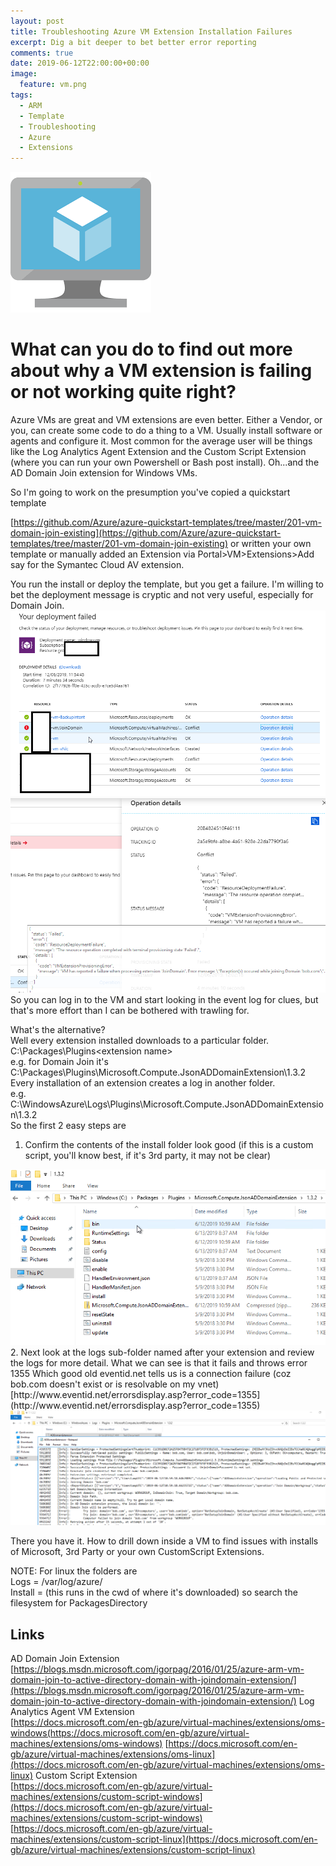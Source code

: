 ```yaml
---
layout: post
title: Troubleshooting Azure VM Extension Installation Failures
excerpt: Dig a bit deeper to bet better error reporting
comments: true
date: 2019-06-12T22:00:00+00:00
image:
  feature: vm.png
tags: 
  - ARM
  - Template
  - Troubleshooting
  - Azure
  - Extensions
---
```

<img src="/public/vm.png">   

# What can you do to find out more about why a VM extension is failing or not working quite right?
Azure VMs are great and VM extensions are even better.  Either a Vendor, or you, can create some code to do a thing to a VM.  Usually install software or agents and configure it.
Most common for the average user will be things like the Log Analytics Agent Extension and the Custom Script Extension (where you can run your own Powershell or Bash post install).
Oh...and the AD Domain Join extension for Windows VMs.

So I'm going to work on the presumption you've copied a quickstart template

[https://github.com/Azure/azure-quickstart-templates/tree/master/201-vm-domain-join-existing](https://github.com/Azure/azure-quickstart-templates/tree/master/201-vm-domain-join-existing) or written your own template or manually added an Extension via Portal>VM>Extensions>Add say for the Symantec Cloud AV extension.

You run the install or deploy the template, but you get a failure.  I'm willing to bet the deployment message is cryptic and not very useful, especially for Domain Join.  
<img src="/public/faileddep.png">   <img src="/public/failedop.png">   
So you can log in to the VM and start looking in the event log for clues, but that's more effort than I can be bothered with trawling for.  

What's the alternative?  
Well every extension installed downloads to a particular folder.  
C:\Packages\Plugins\<extension name>  
e.g. for Domain Join it's C:\Packages\Plugins\Microsoft.Compute.JsonADDomainExtension\1.3.2
Every installation of an extension creates a log in another folder.  
e.g. C:\WindowsAzure\Logs\Plugins\Microsoft.Compute.JsonADDomainExtension\1.3.2  
So the first 2 easy steps are  
1. Confirm the contents of the install folder look good (if this is a custom script, you'll know best, if it's 3rd party, it may not be clear)  
<img src="/public/installfolder.png">  
2. Next look at the logs sub-folder named after your extension and review the logs for more detail.  
What we can see is that it fails and throws error 1355  
Which good old eventid.net tells us is a connection failure (coz bob.com doesn't exist or is resolvable on my vnet)  
[http://www.eventid.net/errorsdisplay.asp?error_code=1355](http://www.eventid.net/errorsdisplay.asp?error_code=1355)  
<img src="/public/installlog.png">  

There you have it. How to drill down inside a VM to find issues with installs of Microsoft, 3rd Party or your own CustomScript Extensions.

NOTE: For linux the folders are  
Logs = /var/log/azure/  
Install = (this runs in the cwd of where it's downloaded) so search the filesystem for PackagesDirectory  


Links  
-----  
AD Domain Join Extension
[https://blogs.msdn.microsoft.com/igorpag/2016/01/25/azure-arm-vm-domain-join-to-active-directory-domain-with-joindomain-extension/](https://blogs.msdn.microsoft.com/igorpag/2016/01/25/azure-arm-vm-domain-join-to-active-directory-domain-with-joindomain-extension/)
Log Analytics Agent VM Extension  
[https://docs.microsoft.com/en-gb/azure/virtual-machines/extensions/oms-windows(https://docs.microsoft.com/en-gb/azure/virtual-machines/extensions/oms-windows)
[https://docs.microsoft.com/en-gb/azure/virtual-machines/extensions/oms-linux](https://docs.microsoft.com/en-gb/azure/virtual-machines/extensions/oms-linux)
Custom Script Extension  
[https://docs.microsoft.com/en-gb/azure/virtual-machines/extensions/custom-script-windows](https://docs.microsoft.com/en-gb/azure/virtual-machines/extensions/custom-script-windows)
[https://docs.microsoft.com/en-gb/azure/virtual-machines/extensions/custom-script-linux](https://docs.microsoft.com/en-gb/azure/virtual-machines/extensions/custom-script-linux)
